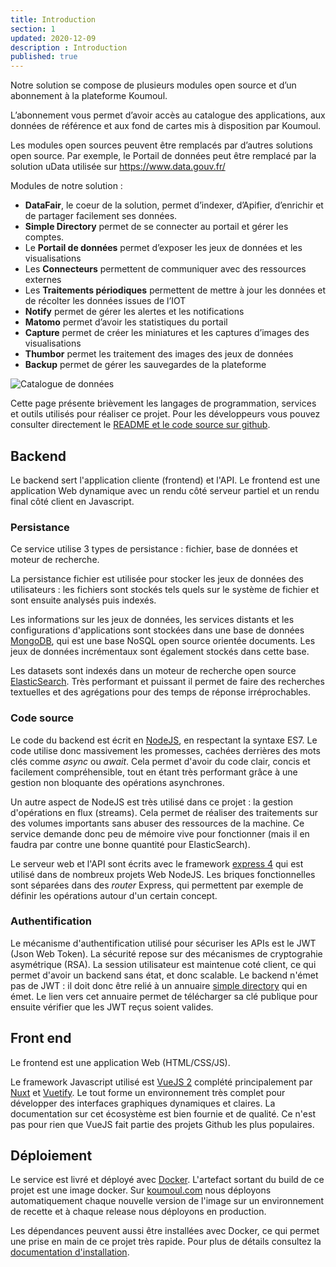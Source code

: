 ```yaml
---
title: Introduction
section: 1
updated: 2020-12-09
description : Introduction
published: true
---
```

Notre solution se compose de plusieurs modules open source et d’un abonnement à la plateforme Koumoul.

L’abonnement vous permet d’avoir accès au catalogue des applications, aux données de référence et aux fond de cartes mis à disposition par Koumoul.

Les modules open sources peuvent être remplacés par d’autres solutions open source. Par exemple, le Portail de données peut être remplacé par la solution uData utilisée sur https://www.data.gouv.fr/

Modules de notre solution :
* **DataFair**, le coeur de la solution, permet d’indexer, d’Apifier, d’enrichir et de partager facilement ses données.
* **Simple Directory** permet de se connecter au portail et gérer les comptes.
* Le **Portail de données** permet d’exposer les jeux de données et les visualisations
* Les **Connecteurs** permettent de communiquer avec des ressources externes
* Les **Traitements périodiques** permettent de mettre à jour les données et de récolter les données issues de l’IOT
* **Notify** permet de gérer les alertes et les notifications
* **Matomo** permet d’avoir les statistiques du portail
* **Capture** permet de créer les miniatures et les captures d’images des visualisations
* **Thumbor** permet les traitement des images des jeux de données
* **Backup** permet de gérer les sauvegardes de la plateforme

![Catalogue de données](./images/technical-architecture/architecture.jpg)


Cette page présente brièvement les langages de programmation, services et outils utilisés pour réaliser ce projet. Pour les développeurs vous pouvez consulter directement le [README et le code source sur github](https://github.com/koumoul-dev/data-fair).

## Backend

Le backend sert l'application cliente (frontend) et l'API. Le frontend est une application Web dynamique avec un rendu côté serveur partiel et un rendu final côté client en Javascript.

### Persistance

Ce service utilise 3 types de persistance : fichier, base de données et moteur de recherche.

La persistance fichier est utilisée pour stocker les jeux de données des utilisateurs : les fichiers sont stockés tels quels sur le système de fichier et sont ensuite analysés puis indexés.

Les informations sur les jeux de données, les services distants et les configurations d'applications sont stockées dans une base de données [MongoDB](https://www.mongodb.com/fr), qui est une base NoSQL open source orientée documents. Les jeux de données incrémentaux sont également stockés dans cette base.

Les datasets sont indexés dans un moteur de recherche open source [ElasticSearch](https://www.elastic.co/fr/products/elasticsearch). Très performant et puissant il permet de faire des recherches textuelles et des agrégations pour des temps de réponse irréprochables.

### Code source

Le code du backend est écrit en [NodeJS](https://nodejs.org/en/), en respectant la syntaxe ES7. Le code utilise donc massivement les promesses, cachées derrières des mots clés comme *async* ou *await*. Cela permet d'avoir du code clair, concis et facilement compréhensible, tout en étant très performant grâce à une gestion non bloquante des opérations asynchrones.

Un autre aspect de NodeJS est très utilisé dans ce projet : la gestion d'opérations en flux (streams). Cela permet de réaliser des traitements sur des volumes importants sans abuser des ressources de la machine. Ce service demande donc peu de mémoire vive pour fonctionner (mais il en faudra par contre une bonne quantité pour ElasticSearch).

Le serveur web et l'API sont écrits avec le framework [express 4](https://expressjs.com/fr/) qui est utilisé dans de nombreux projets Web NodeJS. Les briques fonctionnelles sont séparées dans des *router* Express, qui permettent par exemple de définir les opérations autour d'un certain concept.

### Authentification

Le mécanisme d'authentification utilisé pour sécuriser les APIs est le JWT (Json Web Token). La sécurité repose sur des mécanismes de cryptograhie asymétrique (RSA). La session utilisateur est maintenue coté client, ce qui permet d'avoir un backend sans état, et donc scalable. Le backend n'émet pas de JWT : il doit donc être relié à un annuaire [simple directory](https://koumoul-dev.github.io/simple-directory/) qui en émet. Le lien vers cet annuaire permet de télécharger sa clé publique pour ensuite vérifier que les JWT reçus soient valides.

## Front end

Le frontend est une application Web (HTML/CSS/JS).

Le framework Javascript utilisé est [VueJS 2](https://vuejs.org/) complété principalement par [Nuxt](https://nuxtjs.org/) et [Vuetify](https://vuetifyjs.com/en/). Le tout forme un environnement très complet pour développer des interfaces graphiques dynamiques et claires. La documentation sur cet écosystème est bien fournie et de qualité. Ce n'est pas pour rien que VueJS fait partie des projets Github les plus populaires.

## Déploiement

Le service est livré et déployé avec [Docker](https://www.docker.com/). L'artefact sortant du build de ce projet est une image docker. Sur [koumoul.com](https://koumoul.com/) nous déployons automatiquement chaque nouvelle version de l'image sur un environnement de recette et à chaque release nous déployons en production.

Les dépendances peuvent aussi être installées avec Docker, ce qui permet une prise en main de ce projet très rapide. Pour plus de détails consultez la [documentation d'installation](install/install).

